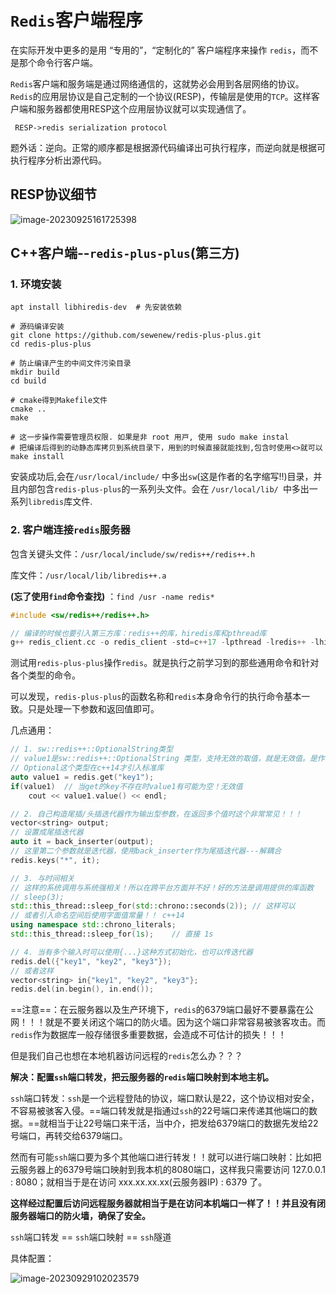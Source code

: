 # `Redis`客户端程序

在实际开发中更多的是用 “专用的”，“定制化的” 客户端程序来操作 `redis`，而不是那个命令行客户端。

`Redis`客户端和服务端是通过网络通信的，这就势必会用到各层网络的协议。`Redis`的应用层协议是自己定制的一个协议(RESP)，传输层是使用的`TCP`。这样客户端和服务器都使用RESP这个应用层协议就可以实现通信了。 

` RESP->redis serialization protocol`

题外话：逆向。正常的顺序都是根据源代码编译出可执行程序，而逆向就是根据可执行程序分析出源代码。

## RESP协议细节

![image-20230925161725398](E:\Note\Redis\Redis客户端程序.assets\image-20230925161725398.png)

## C++客户端--`redis-plus-plus`(第三方)

### 1. 环境安装

```shell 
apt install libhiredis-dev  # 先安装依赖

# 源码编译安装
git clone https://github.com/sewenew/redis-plus-plus.git
cd redis-plus-plus

# 防止编译产生的中间文件污染目录
mkdir build
cd build

# cmake得到Makefile文件
cmake ..
make

# 这⼀步操作需要管理员权限. 如果是⾮ root ⽤⼾, 使⽤ sudo make instal
# 把编译后得到的动静态库拷贝到系统目录下，用到的时候直接就能找到,包含时使用<>就可以
make install 
```

安装成功后,会在`/usr/local/include/` 中多出` sw `(这是作者的名字缩写!!)⽬录，并且内部包含`redis-plus-plus`的⼀系列头⽂件。会在 `/usr/local/lib/ `中多出⼀系列` libredis `库⽂件.  

### 2. 客户端连接`redis`服务器

包含关键头文件：`/usr/local/include/sw/redis++/redis++.h`

库文件：`/usr/local/lib/libredis++.a` 

**(忘了使用`find`命令查找)**  ：`find /usr -name redis*`

```C
#include <sw/redis++/redis++.h>

// 编译的时候也要引入第三方库：redis++的库，hiredis库和pthread库
g++ redis_client.cc -o redis_client -std=c++17 -lpthread -lredis++ -lhiredis
```

测试用`redis-plus-plus`操作`redis`。就是执行之前学习到的那些通用命令和针对各个类型的命令。

可以发现，`redis-plus-plus`的函数名称和`redis`本身命令行的执行命令基本一致。只是处理一下参数和返回值即可。 

几点通用：

```C++
// 1. sw::redis++::OptionalString类型
// value1是sw::redis++::OptionalString 类型，支持无效的取值，就是无效值。是作者自己写的，不支持 << 运算
// Optional这个类型在c++14才引入标准库
auto value1 = redis.get("key1");
if(value1)  // 当get的key不存在时value1有可能为空！无效值
	cout << value1.value() << endl;

// 2. 自己构造尾插/头插迭代器作为输出型参数，在返回多个值时这个非常常见！！！
vector<string> output;
// 设置成尾插迭代器
auto it = back_inserter(output);
// 这里第二个参数就是迭代器，使用back_inserter作为尾插迭代器---解耦合
redis.keys("*", it);

// 3. 与时间相关
// 这样的系统调用与系统强相关！所以在跨平台方面并不好！好的方法是调用提供的库函数
// sleep(3);
std::this_thread::sleep_for(std::chrono::seconds(2)); // 这样可以
// 或者引入命名空间后使用字面值常量！！ c++14
using namespace std::chrono_literals;
std::this_thread::sleep_for(1s);    // 直接 1s 

// 4. 当有多个输入时可以使用{...}这种方式初始化，也可以传迭代器
redis.del({"key1", "key2", "key3"});
// 或者这样
vector<string> in{"key1", "key2", "key3"};
redis.del(in.begin(), in.end());
```

==注意==：在云服务器以及生产环境下，`redis`的6379端口最好不要暴露在公网！！！就是不要关闭这个端口的防火墙。因为这个端口非常容易被骇客攻击。而`redis`作为数据库一般存储很多重要数据，会造成不可估计的损失！！！

但是我们自己也想在本地机器访问远程的`redis`怎么办？？？

**解决：配置`ssh`端口转发，把云服务器的`redis`端口映射到本地主机。**

`ssh`端口转发：`ssh`是一个远程登陆的协议，端口默认是22，这个协议相对安全，不容易被骇客入侵。==端口转发就是指通过`ssh`的22号端口来传递其他端口的数据。==就相当于让22号端口来干活，当中介，把发给6379端口的数据先发给22号端口，再转交给6379端口。

然而有可能`ssh`端口要为多个其他端口进行转发！！就可以进行端口映射：比如把云服务器上的6379号端口映射到我本机的8080端口，这样我只需要访问 127.0.0.1 : 8080；就相当于是在访问 xxx.xx.xx.xx(云服务器IP) : 6379 了。

**这样经过配置后访问远程服务器就相当于是在访问本机端口一样了！！并且没有闭服务器端口的防火墙，确保了安全。**

`ssh`端口转发 == `ssh`端口映射 == `ssh`隧道

具体配置：

![image-20230929102023579](E:\Note\Redis\Redis客户端程序.assets\image-20230929102023579.png)
